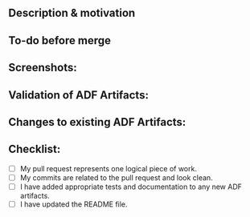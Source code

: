 <!---
Provide a short summary in the Title above. Examples of good PR titles:
* "Feature: add so-and-so ADF Artifacts"
* "Fix: deduplicate such-and-such"
* "Update: ADF Artifacts version x.xx.x"
-->

## Description & motivation
<!---
Describe your changes, and why you're making them. Is this linked to an open
 Github Issue, or another pull request? Link it here.
-->

## To-do before merge
<!---
(Optional -- remove this section if not needed)
Include any notes about things that need to happen before this PR is merged, e.g.:
- [ ] Change the base branch
- [ ] Update ADF Artifacts triggers
- [ ] Ensure PR #xx is merged
-->

## Screenshots:
<!---
Include a screenshot of the relevant section of the updated ADF Artifacts.
-->

## Validation of ADF Artifacts:
<!---
Include any output that confirms that the ADF Artifacts do what is expected. This might
be a link to an in-development work, or a query that
compares an existing ADF Artifacts results with a new one.
-->

## Changes to existing ADF Artifacts:
<!---
Include this section if you are changing any existing models. Link any related
pull requests, or instructions for merge (e.g. whether old
models should be dropped after merge, or whether a full-refresh run is required)
-->

## Checklist:
<!---
This checklist is mostly useful as a reminder of small things that can easily be
forgotten – it is meant as a helpful tool rather than hoops to jump through.
Put an `x` in all the items that apply, make notes next to any that haven't been
addressed, and remove any items that are not relevant to this PR.
-->
- [ ] My pull request represents one logical piece of work.
- [ ] My commits are related to the pull request and look clean.
- [ ] I have added appropriate tests and documentation to any new ADF artifacts.
- [ ] I have updated the README file.
